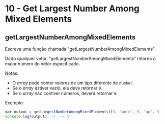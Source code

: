 # 10 - Get Largest Number Among Mixed Elements

## getLargestNumberAmongMixedElements

Escreva uma função chamada "getLargestNumberAmongMixedElements".

Dado qualquer vetor, "getLargestNumberAmongMixedElements" retorna o maior número do vetor especificado.

Notas:

* O _array_ pode conter valores de um tipo diferente de `number`.
* Se o _array_ estiver vazio, ela deve retornar `0`.
* Se o _array_ não contiver números, deverá retornar `0`.

Exemplo:

```javascript
var output = getLargestNumberAmongMixedElements([3, 'word', 5, 'up', 3, 1]);
console.log(output); // --> 5
```

